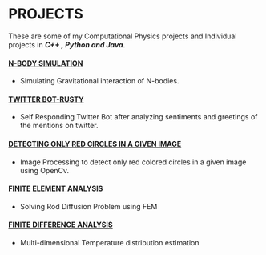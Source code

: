 # PROJECTS
These are some of my Computational Physics projects and Individual projects in **_C++ , Python and Java_**.

#### [N-BODY SIMULATION](https://github.com/smitz94/Projects/tree/master/N-Body%20Simulation)

* Simulating Gravitational interaction of N-bodies.

#### [TWITTER BOT-RUSTY](https://github.com/smitz94/Projects/tree/master/Twitter%20Bot-Rusty)

* Self Responding Twitter Bot after analyzing sentiments and greetings of the mentions on twitter.

#### [DETECTING ONLY RED CIRCLES IN A GIVEN IMAGE](https://github.com/smitz94/Projects/tree/master/Detect%20only%20Red%20circles%20in%20a%20given%20Image)

* Image Processing to detect only red colored circles in a given image using OpenCv.

#### [FINITE ELEMENT ANALYSIS](https://github.com/smitz94/Projects/tree/master/Finite%20Element%20Analysis)

* Solving Rod Diffusion Problem using FEM

#### [FINITE DIFFERENCE ANALYSIS](https://github.com/smitz94/Projects/tree/master/Finite%20Difference%20Analysis)

* Multi-dimensional Temperature distribution estimation




